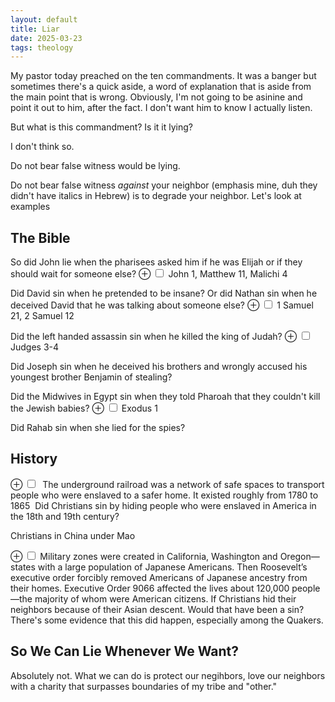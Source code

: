 ```yaml
---
layout: default
title: Liar
date: 2025-03-23
tags: theology
---
```



My pastor today preached on the ten commandments. It was a banger but sometimes there's a quick aside, a word of explanation that is aside from the main point that is wrong. Obviously, I'm not going to be asinine and point it out to him, after the fact. I don't want him to know I actually listen. 

But what is this commandment? Is it it lying? 

I don't think so.

Do not bear false witness would be lying.

Do not bear false witness *against* your neighbor (emphasis mine, duh they didn't have italics in Hebrew) is to degrade your neighbor. Let's look at examples

## The Bible

So did John lie when the pharisees asked him if he was Elijah or if they should wait for someone else?
<label for="mn-john" class="margin-toggle">&#8853;</label>
<input type="checkbox" id="mn-demo" class="margin-toggle"/>
<span class="marginnote"> John 1, Matthew 11, Malichi 4</span>

Did David sin when he pretended to be insane? Or did Nathan sin when he deceived David that he was talking about someone else?
<label for="mn-david" class="margin-toggle">&#8853;</label>
<input type="checkbox" id="mn-demo" class="margin-toggle"/>
<span class="marginnote"> 1 Samuel 21, 2 Samuel 12</span>

Did the left handed assassin sin when he killed the king of Judah?
<label for="mn-assassin" class="margin-toggle">&#8853;</label>
<input type="checkbox" id="mn-demo" class="margin-toggle"/>
<span class="marginnote"> Judges 3-4</span> 

Did Joseph sin when he deceived his brothers and wrongly accused his youngest brother Benjamin of stealing?

Did the Midwives in Egypt sin when they told Pharoah that they couldn't kill the Jewish babies?
<label for="mn-midwives" class="margin-toggle">&#8853;</label>
<input type="checkbox" id="mn-demo" class="margin-toggle"/>
<span class="marginnote"> Exodus 1</span> 


Did Rahab sin when she lied for the spies?

## History

<label for="mn-ur" class="margin-toggle">&#8853;</label>
<input type="checkbox" id="mn-demo" class="margin-toggle"/>
<span class="marginnote"> The underground railroad was a network of safe spaces to transport people who were enslaved to a safer home. It existed roughly from 1780 to 1865 </span> Did Christians sin by hiding people who were enslaved in America in the 18th and 19th century?



Christians in China under Mao 	

<label for="mn-9066" class="margin-toggle">&#8853;</label>
<input type="checkbox" id="mn-demo" class="margin-toggle"/>
<span class="marginnote">
  Military zones were created in California, Washington and Oregon—states with a large population of Japanese Americans. Then Roosevelt’s executive order forcibly removed Americans of Japanese ancestry from their homes. Executive Order 9066 affected the lives about 120,000 people—the majority of whom were American citizens.</span>
If Christians hid their neighbors because of their Asian descent. Would that have been a sin? There's some evidence that this did happen, especially among the Quakers.


## So We Can Lie Whenever We Want?

Absolutely not. What we can do is protect our negihbors, love our neighbors with a charity that surpasses boundaries of my tribe and "other."


